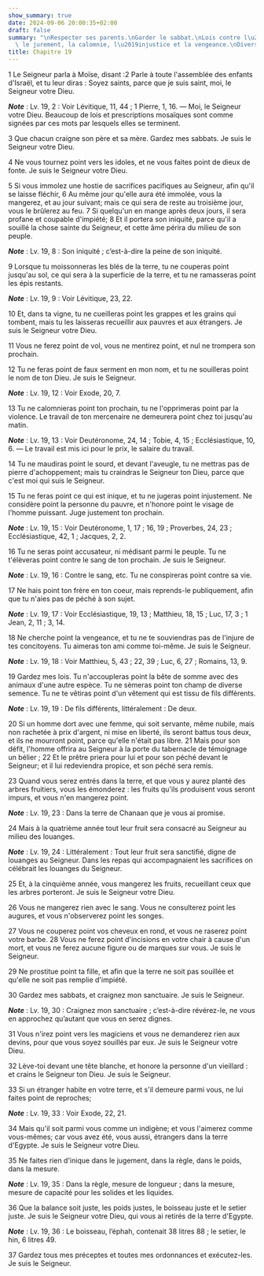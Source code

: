 ```yaml
---
show_summary: true
date: 2024-09-06 20:00:35+02:00
draft: false
summary: "\nRespecter ses parents.\nGarder le sabbat.\nLois contre l\u2019avarice,\
  \ le jurement, la calomnie, l\u2019injustice et la vengeance.\nDivers autres commandements.\n"
title: Chapitre 19
---
```





1 Le Seigneur parla à Moïse, disant :2 Parle à toute l'assemblée des enfants d'Israël, et tu leur diras : Soyez saints, parce que je suis saint, moi, le Seigneur votre Dieu.

***Note*** :  Lv. 19, 2 : Voir Lévitique, 11, 44 ; 1 Pierre, 1, 16. ― Moi, le Seigneur votre Dieu. Beaucoup de lois et prescriptions mosaïques sont comme signées par ces mots par lesquels elles se terminent.


3 Que chacun craigne son père et sa mère. Gardez mes sabbats. Je suis le Seigneur votre Dieu.


4 Ne vous tournez point vers les idoles, et ne vous faites point de dieux de fonte. Je suis le Seigneur votre Dieu.


5 Si vous immolez une hostie de sacrifices pacifiques au Seigneur, afin qu'il se laisse fléchir, 6 Au même jour qu'elle aura été immolée, vous la mangerez, et au jour suivant; mais ce qui sera de reste au troisième jour, vous le brûlerez au feu. 7 Si quelqu'un en mange après deux jours, il sera profane et coupable d'impiété; 8 Et il portera son iniquité, parce qu'il a souillé la chose sainte du Seigneur, et cette âme périra du milieu de son peuple.

***Note*** :  Lv. 19, 8 : Son iniquité ; c’est-à-dire la peine de son iniquité.


9 Lorsque tu moissonneras les blés de la terre, tu ne couperas point jusqu'au sol, ce qui sera à la superficie de la terre, et tu ne ramasseras point les épis restants.

***Note*** :  Lv. 19, 9 : Voir Lévitique, 23, 22.

10 Et, dans ta vigne, tu ne cueilleras point les grappes et les grains qui tombent, mais tu les laisseras recueillir aux pauvres et aux étrangers. Je suis le Seigneur votre Dieu.


11 Vous ne ferez point de vol, vous ne mentirez point, et nul ne trompera son prochain.


12 Tu ne feras point de faux serment en mon nom, et tu ne souilleras point le nom de ton Dieu. Je suis le Seigneur.

***Note*** :  Lv. 19, 12 : Voir Exode, 20, 7.


13 Tu ne calomnieras point ton prochain, tu ne l'opprimeras point par la violence. Le travail de ton mercenaire ne demeurera point chez toi jusqu'au matin.

***Note*** :  Lv. 19, 13 : Voir Deutéronome, 24, 14 ; Tobie, 4, 15 ; Ecclésiastique, 10, 6. ― Le travail est mis ici pour le prix, le salaire du travail.


14 Tu ne maudiras point le sourd, et devant l'aveugle, tu ne mettras pas de pierre d'achoppement; mais tu craindras le Seigneur ton Dieu, parce que c'est moi qui suis le Seigneur.


15 Tu ne feras point ce qui est inique, et tu ne jugeras point injustement. Ne considère point la personne du pauvre, et n'honore point le visage de l'homme puissant. Juge justement ton prochain.

***Note*** :  Lv. 19, 15 : Voir Deutéronome, 1, 17 ; 16, 19 ; Proverbes, 24, 23 ; Ecclésiastique, 42, 1 ; Jacques, 2, 2.


16 Tu ne seras point accusateur, ni médisant parmi le peuple. Tu ne t'élèveras point contre le sang de ton prochain. Je suis le Seigneur.

***Note*** :  Lv. 19, 16 : Contre le sang, etc. Tu ne conspireras point contre sa vie.


17 Ne hais point ton frère en ton coeur, mais reprends-le publiquement, afin que tu n'aies pas de péché à son sujet.

***Note*** :  Lv. 19, 17 : Voir Ecclésiastique, 19, 13 ; Matthieu, 18, 15 ; Luc, 17, 3 ; 1 Jean, 2, 11 ; 3, 14.

18 Ne cherche point la vengeance, et tu ne te souviendras pas de l'injure de tes concitoyens. Tu aimeras ton ami comme toi-même. Je suis le Seigneur.

***Note*** :  Lv. 19, 18 : Voir Matthieu, 5, 43 ; 22, 39 ; Luc, 6, 27 ; Romains, 13, 9.


19 Gardez mes lois. Tu n'accoupleras point la bête de somme avec des animaux d'une autre espèce. Tu ne sèmeras point ton champ de diverse semence. Tu ne te vêtiras point d'un vêtement qui est tissu de fils différents.

***Note*** :  Lv. 19, 19 : De fils différents, littéralement : De deux.


20 Si un homme dort avec une femme, qui soit servante, même nubile, mais non rachetée à prix d'argent, ni mise en liberté, ils seront battus tous deux, et ils ne mourront point, parce qu'elle n'était pas libre. 21 Mais pour son défit, l'homme offrira au Seigneur à la porte du tabernacle de témoignage un bélier ; 22 Et le prêtre priera pour lui et pour son péché devant le Seigneur; et il lui redeviendra propice, et son péché sera remis.


23 Quand vous serez entrés dans la terre, et que vous y aurez planté des arbres fruitiers, vous les émonderez : les fruits qu'ils produisent vous seront impurs, et vous n'en mangerez point.

***Note*** :  Lv. 19, 23 : Dans la terre de Chanaan que je vous ai promise.

24 Mais à la quatrième année tout leur fruit sera consacré au Seigneur au milieu des louanges.

***Note*** :  Lv. 19, 24 : Littéralement : Tout leur fruit sera sanctifié, digne de louanges au Seigneur. Dans les repas qui accompagnaient les sacrifices on célébrait les louanges du Seigneur.

25 Et, à la cinquième année, vous mangerez les fruits, recueillant ceux que les arbres porteront. Je suis le Seigneur votre Dieu.


26 Vous ne mangerez rien avec le sang. Vous ne consulterez point les augures, et vous n'observerez point les songes.


27 Vous ne couperez point vos cheveux en rond, et vous ne raserez point votre barbe. 28 Vous ne ferez point d'incisions en votre chair à cause d'un mort, et vous ne ferez aucune figure ou de marques sur vous. Je suis le Seigneur.


29 Ne prostitue point ta fille, et afin que la terre ne soit pas souillée et qu'elle ne soit pas remplie d'impiété.


30 Gardez mes sabbats, et craignez mon sanctuaire. Je suis le Seigneur.

***Note*** :  Lv. 19, 30 : Craignez mon sanctuaire ; c’est-à-dire révérez-le, ne vous en approchez qu’autant que vous en serez dignes.


31 Vous n'irez point vers les magiciens et vous ne demanderez rien aux devins, pour que vous soyez souillés par eux. Je suis le Seigneur votre Dieu.


32 Lève-toi devant une tête blanche, et honore la personne d'un vieillard : et crains le Seigneur ton Dieu. Je suis le Seigneur.


33 Si un étranger habite en votre terre, et s'il demeure parmi vous, ne lui faites point de reproches;

***Note*** :  Lv. 19, 33 : Voir Exode, 22, 21.

34 Mais qu'il soit parmi vous comme un indigène; et vous l'aimerez comme vous-mêmes; car vous avez été, vous aussi, étrangers dans la terre d'Egypte. Je suis le Seigneur votre Dieu.


35 Ne faites rien d'inique dans le jugement, dans la règle, dans le poids, dans la mesure.

***Note*** :  Lv. 19, 35 : Dans la règle, mesure de longueur ; dans la mesure, mesure de capacité pour les solides et les liquides.

36 Que la balance soit juste, les poids justes, le boisseau juste et le setier juste. Je suis le Seigneur votre Dieu, qui vous ai retirés de la terre d'Egypte.

***Note*** :  Lv. 19, 36 : Le boisseau, l’éphah, contenait 38 litres 88 ; le setier, le hin, 6 litres 49.


37 Gardez tous mes préceptes et toutes mes ordonnances et exécutez-les. Je suis le Seigneur.

